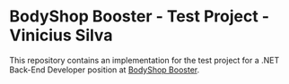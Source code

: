 # BodyShop Booster - Test Project - Vinicius Silva
This repository contains an implementation for the test project for a .NET Back-End Developer position at [BodyShop Booster](https://www.bodyshopbooster.com/).

